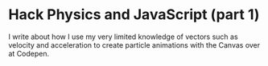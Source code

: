 
# Hack Physics and JavaScript (part 1)

I write about how I use my very limited knowledge of vectors such as velocity and acceleration to create particle animations with the Canvas over at Codepen.

